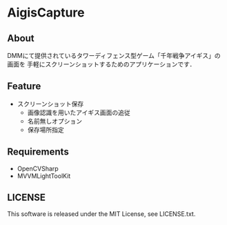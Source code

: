 # AigisCapture

## About

DMMにて提供されているタワーディフェンス型ゲーム「千年戦争アイギス」の画面を
手軽にスクリーンショットするためのアプリケーションです．

## Feature

- スクリーンショット保存
  - 画像認識を用いたアイギス画面の追従
  - 名前無しオプション
  - 保存場所指定

## Requirements

- OpenCVSharp
- MVVMLightToolKit

## LICENSE

This software is released under the MIT License, see LICENSE.txt.

